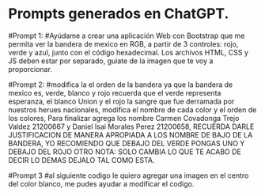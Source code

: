 # Prompts generados en ChatGPT.

#Prompt 1:
#Ayúdame a crear una aplicación Web con Bootstrap que me permita ver
la bandera de mexico en RGB, a partir de 3 controles: rojo, verde y azul,
junto con el código hexadecimal. Los archivos HTML, CSS y JS deben
estar por separado, guiate de la imagen que te voy a proporcionar.

#Prompt 2:
#modifica la el orden de la bandera ya que la bandera de mexico es, verde, blanco y rojo recuerda que el verde representa esperanza, el blanco Union y el rojo la sangre que fue derramada por nuestros herues nacionales, modifica el nombre de cada color y el orden de los colores, Para finalizar agrega los nombre Carmen Covadonga Trejo Valdez 21200667 y Daniel Isai Morales Perez 21200658, RECUERDA DARLE JUSTIFICACION DE MANERA APROPIADA A LOS NOMBRE DE BAJO DE LA BANDERA, YO RECOMIENDO QUE DEBAJO DEL VERDE PONGAS UNO Y DEBAJO DEL ROJO OTRO NOTA: SOLO CAMBIA LO QUE TE ACABO DE DECIR LO DEMAS DEJALO TAL COMO ESTA.

#Prompt 3
#al siguiente codigo le quiero agregar una imagen en el centro del color blanco, me pudes ayudar a modificar el codigo.

